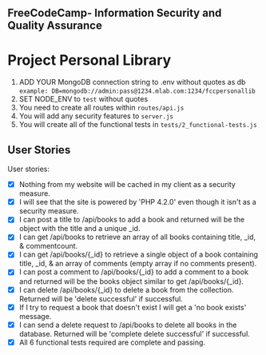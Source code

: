**FreeCodeCamp**- Information Security and Quality Assurance
------

# Project Personal Library

1) ADD YOUR MongoDB connection string to .env without quotes as db
`example: DB=mongodb://admin:pass@1234.mlab.com:1234/fccpersonallib`
2) SET NODE_ENV to `test` without quotes
3) You need to create all routes within `routes/api.js`
4) You will add any security features to `server.js`
5) You will create all of the functional tests in `tests/2_functional-tests.js`

## User Stories

User stories:

* [X] Nothing from my website will be cached in my client as a security measure.
* [X] I will see that the site is powered by 'PHP 4.2.0' even though it isn't as a security measure.
* [X] I can post a title to /api/books to add a book and returned will be the object with the title and a unique _id.
* [X] I can get /api/books to retrieve an array of all books containing title, _id, & commentcount.
* [X] I can get /api/books/{_id} to retrieve a single object of a book containing title, _id, & an array of comments (empty array if no comments present).
* [X] I can post a comment to /api/books/{_id} to add a comment to a book and returned will be the books object similar to get /api/books/{_id}.
* [X] I can delete /api/books/{_id} to delete a book from the collection. Returned will be 'delete successful' if successful.
* [X] If I try to request a book that doesn't exist I will get a 'no book exists' message.
* [X] I can send a delete request to /api/books to delete all books in the database. Returned will be 'complete delete successful' if successful.
* [X] All 6 functional tests required are complete and passing.
